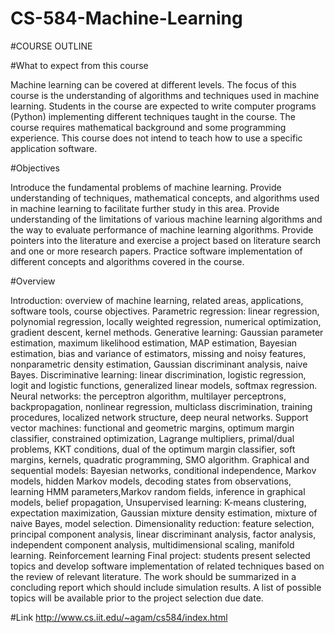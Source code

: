 # CS-584-Machine-Learning

#COURSE OUTLINE

#What to expect from this course

Machine learning can be covered at different levels. The focus of this course is the understanding of algorithms and techniques used in machine learning. Students in the course are expected to write computer programs (Python) implementing different techniques taught in the course. The course requires mathematical background and some programming experience. This course does not intend to teach how to use a specific application software.



#Objectives

Introduce the fundamental problems of machine learning.
Provide understanding of techniques, mathematical concepts, and algorithms used in machine learning to facilitate further study in this area.
Provide understanding of the limitations of various machine learning algorithms and the way to evaluate performance of machine learning algorithms.
Provide pointers into the literature and exercise a project based on literature search and one or more research papers.
Practice software implementation of different concepts and algorithms covered in the course.


#Overview

Introduction: overview of machine learning, related areas, applications, software tools, course objectives.
Parametric regression: linear regression, polynomial regression, locally weighted regression, numerical optimization, gradient descent, kernel methods.
Generative learning: Gaussian parameter estimation, maximum likelihood estimation, MAP estimation, Bayesian estimation, bias and variance of estimators, missing and noisy features, nonparametric density estimation, Gaussian discriminant analysis, naive Bayes.
Discriminative learning: linear discrimination, logistic regression, logit and logistic functions, generalized linear models, softmax regression.
Neural networks: the perceptron algorithm, multilayer perceptrons, backpropagation, nonlinear regression, multiclass discrimination, training procedures, localized network structure, deep neural networks.
Support vector machines: functional and geometric margins, optimum margin classifier, constrained optimization, Lagrange multipliers, primal/dual problems, KKT conditions, dual of the optimum margin classifier, soft margins, kernels, quadratic programming, SMO algorithm.
Graphical and sequential models: Bayesian networks, conditional independence, Markov models, hidden Markov models, decoding states from observations, learning HMM parameters,Markov random fields, inference in graphical models, belief propagation,
Unsupervised learning: K-means clustering, expectation maximization, Gaussian mixture density estimation, mixture of naive Bayes, model selection.
Dimensionality reduction: feature selection, principal component analysis, linear discriminant analysis, factor analysis, independent component analysis, multidimensional scaling, manifold learning.
Reinforcement learning
Final project: students present selected topics and develop software implementation of related techniques based on the review of relevant literature. The work should be summarized in a concluding report which should include simulation results. A list of possible topics will be available prior to the project selection due date.


#Link 
http://www.cs.iit.edu/~agam/cs584/index.html
